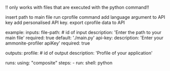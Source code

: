!! only works with files that are executed with the python command!!

insert path to main file
run cprofile command
add language argument to API key
add personalised API key.
export cprofile data to API

example:
inputs:
  file-path:  # id of input
    description: 'Enter the path to your main file'
    required: true
    default: './main.py'
  api-key:
    description: 'Enter your ammonite-profiler apiKey'
    required: true

outputs:
  profile: # id of output
    description: 'Profile of your application'

runs:
  using: "composite"
  steps:
    - run:
      shell: python
